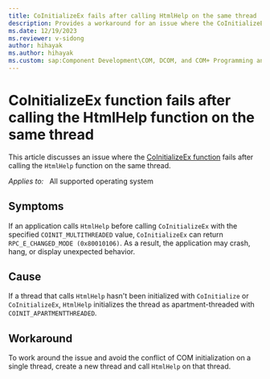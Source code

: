 ```yaml
---
title: CoInitializeEx fails after calling HtmlHelp on the same thread
description: Provides a workaround for an issue where the CoInitializeEx function fails after calling the HtmlHelp function on the same thread.
ms.date: 12/19/2023
ms.reviewer: v-sidong
author: hihayak
ms.author: hihayak
ms.custom: sap:Component Development\COM, DCOM, and COM+ Programming and Runtime
---
```

# CoInitializeEx function fails after calling the HtmlHelp function on the same thread

This article discusses an issue where the [CoInitializeEx function](/windows/win32/api/combaseapi/nf-combaseapi-coinitializeex) fails after calling the `HtmlHelp` function on the same thread.

_Applies to:_ &nbsp; All supported operating system

## Symptoms

If an application calls `HtmlHelp` before calling `CoInitializeEx` with the specified `COINIT_MULTITHREADED` value, `CoInitializeEx` can return `RPC_E_CHANGED_MODE (0x80010106)`. As a result, the application may crash, hang, or display unexpected behavior.

## Cause

If a thread that calls `HtmlHelp` hasn't been initialized with `CoInitialize` or `CoInitializeEx`, `HtmlHelp` initializes the thread as apartment-threaded with `COINIT_APARTMENTTHREADED`.

## Workaround

To work around the issue and avoid the conflict of COM initialization on a single thread, create a new thread and call `HtmlHelp` on that thread.
